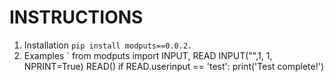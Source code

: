 # INSTRUCTIONS

1. Installation
```pip install modputs==0.0.2.```
2. Examples
` from modputs import INPUT, READ
INPUT("",1, 1, NPRINT=True)
READ()
if READ.userinput == 'test':
    print('Test complete!')
```
